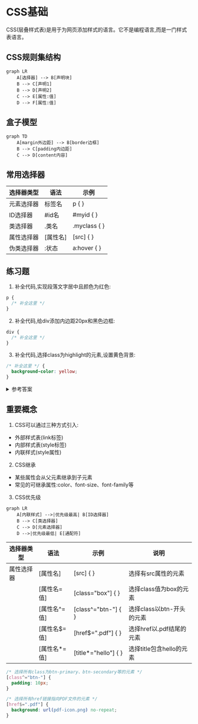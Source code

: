 # CSS基础

CSS(层叠样式表)是用于为网页添加样式的语言。它不是编程语言,而是一门样式表语言。

## CSS规则集结构

```mermaid
graph LR
    A[选择器] --> B[声明块]
    B --> C[声明1]
    B --> D[声明2]
    C --> E[属性:值]
    D --> F[属性:值]
```

## 盒子模型

```mermaid
graph TD
    A[margin外边距] --> B[border边框]
    B --> C[padding内边距]
    C --> D[content内容]
```

## 常用选择器

| 选择器类型 | 语法     | 示例         |
| ---------- | -------- | ------------ |
| 元素选择器 | 标签名   | p { }        |
| ID选择器   | #id名    | #myid { }    |
| 类选择器   | .类名    | .myclass { } |
| 属性选择器 | [属性名] | [src] { }    |
| 伪类选择器 | :状态    | a:hover { }  |

## 练习题

1. 补全代码,实现段落文字居中且颜色为红色:
```css
p {
  /* 补全这里 */
}
```

2. 补全代码,给div添加内边距20px和黑色边框:
```css
div {
  /* 补全这里 */
}
```

3. 补全代码,选择class为highlight的元素,设置黄色背景:
```css
/* 补全这里 */ {
  background-color: yellow;
}
```

<details>
<summary>参考答案</summary>

1. 
```css
p {
  text-align: center;
  color: red;
}
```

2.
```css
div {
  padding: 20px;
  border: 1px solid black;
}
```

3.
```css
.highlight {
  background-color: yellow;
}
```
</details>

## 重要概念

1. CSS可以通过三种方式引入:
- 外部样式表(link标签)
- 内部样式表(style标签)
- 内联样式(style属性)

2. CSS继承
- 某些属性会从父元素继承到子元素
- 常见的可继承属性:color、font-size、font-family等

3. CSS优先级
```mermaid
graph LR
    A[内联样式] -->|优先级最高| B[ID选择器]
    B --> C[类选择器]
    C --> D[元素选择器]
    D -->|优先级最低| E[通配符]
```

| 选择器类型 | 语法         | 示例                 | 说明                      |
| ---------- | ------------ | -------------------- | ------------------------- |
| 属性选择器 | [属性名]     | [src] { }            | 选择有src属性的元素       |
|            | [属性名=值]  | [class="box"] { }    | 选择class值为box的元素    |
|            | [属性名^=值] | [class^="btn-"] { }  | 选择class以btn-开头的元素 |
|            | [属性名$=值] | [href$=".pdf"] { }   | 选择href以.pdf结尾的元素  |
|            | [属性名*=值] | [title*="hello"] { } | 选择title包含hello的元素  |

```css
/* 选择所有class为btn-primary、btn-secondary等的元素 */
[class^="btn-"] {
  padding: 10px;
}

/* 选择所有href链接指向PDF文件的元素 */
[href$=".pdf"] {
  background: url(pdf-icon.png) no-repeat;
}
```
